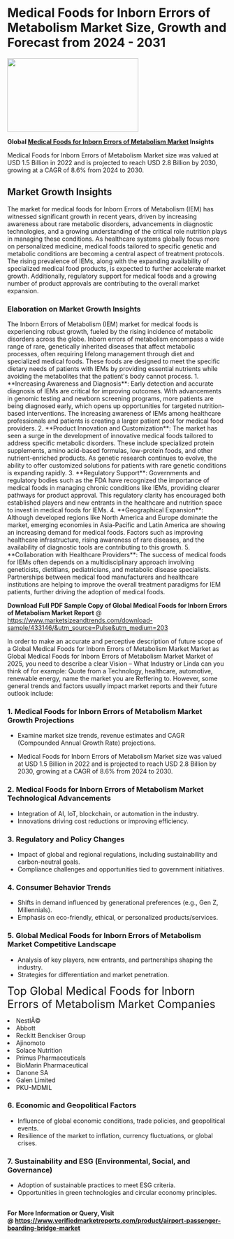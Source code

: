 <H1>Medical Foods for Inborn Errors of Metabolism Market Size, Growth and Forecast from 2024 - 2031</H1><img class="aligncenter size-medium wp-image-584254" src="https://thirdeyenews.in/wp-content/uploads/2024/09/Global-Market-Research-300x168.jpeg" alt="" width="300" height="168" /><p><strong>Global&nbsp;<a href="https://www.marketsizeandtrends.com/download-sample/433146/&amp;utm_source=Pulse&amp;utm_medium=203">Medical Foods for Inborn Errors of Metabolism Market</a> Insights</strong></p><p>Medical Foods for Inborn Errors of Metabolism Market size was valued at USD 1.5 Billion in 2022 and is projected to reach USD 2.8 Billion by 2030, growing at a CAGR of 8.6% from 2024 to 2030.</p><p><h2>Market Growth Insights</h2> The market for medical foods for Inborn Errors of Metabolism (IEM) has witnessed significant growth in recent years, driven by increasing awareness about rare metabolic disorders, advancements in diagnostic technologies, and a growing understanding of the critical role nutrition plays in managing these conditions. As healthcare systems globally focus more on personalized medicine, medical foods tailored to specific genetic and metabolic conditions are becoming a central aspect of treatment protocols. The rising prevalence of IEMs, along with the expanding availability of specialized medical food products, is expected to further accelerate market growth. Additionally, regulatory support for medical foods and a growing number of product approvals are contributing to the overall market expansion. <h3>Elaboration on Market Growth Insights</h3> The Inborn Errors of Metabolism (IEM) market for medical foods is experiencing robust growth, fueled by the rising incidence of metabolic disorders across the globe. Inborn errors of metabolism encompass a wide range of rare, genetically inherited diseases that affect metabolic processes, often requiring lifelong management through diet and specialized medical foods. These foods are designed to meet the specific dietary needs of patients with IEMs by providing essential nutrients while avoiding the metabolites that the patient's body cannot process. 1. **Increasing Awareness and Diagnosis**: Early detection and accurate diagnosis of IEMs are critical for improving outcomes. With advancements in genomic testing and newborn screening programs, more patients are being diagnosed early, which opens up opportunities for targeted nutrition-based interventions. The increasing awareness of IEMs among healthcare professionals and patients is creating a larger patient pool for medical food providers. 2. **Product Innovation and Customization**: The market has seen a surge in the development of innovative medical foods tailored to address specific metabolic disorders. These include specialized protein supplements, amino acid-based formulas, low-protein foods, and other nutrient-enriched products. As genetic research continues to evolve, the ability to offer customized solutions for patients with rare genetic conditions is expanding rapidly. 3. **Regulatory Support**: Governments and regulatory bodies such as the FDA have recognized the importance of medical foods in managing chronic conditions like IEMs, providing clearer pathways for product approval. This regulatory clarity has encouraged both established players and new entrants in the healthcare and nutrition space to invest in medical foods for IEMs. 4. **Geographical Expansion**: Although developed regions like North America and Europe dominate the market, emerging economies in Asia-Pacific and Latin America are showing an increasing demand for medical foods. Factors such as improving healthcare infrastructure, rising awareness of rare diseases, and the availability of diagnostic tools are contributing to this growth. 5. **Collaboration with Healthcare Providers**: The success of medical foods for IEMs often depends on a multidisciplinary approach involving geneticists, dietitians, pediatricians, and metabolic disease specialists. Partnerships between medical food manufacturers and healthcare institutions are helping to improve the overall treatment paradigms for IEM patients, further driving the adoption of medical foods. </p><p><span class=""><strong>Download Full PDF Sample Copy of Global Medical Foods for Inborn Errors of Metabolism Market Report</strong> @ <a href="https://www.marketsizeandtrends.com/download-sample/433146/&amp;utm_source=Pulse&amp;utm_medium=203" target="_blank">https://www.marketsizeandtrends.com/download-sample/433146/&amp;utm_source=Pulse&amp;utm_medium=203</a></span></p><p>In order to make an accurate and perceptive description of future scope of a Global&nbsp;Medical Foods for Inborn Errors of Metabolism Market Market as Global&nbsp;Medical Foods for Inborn Errors of Metabolism Market Market of 2025, you need to describe a clear Vision &ndash; What Industry or Linda can you think of for example: Quote from a Technology, healthcare, automotive, renewable energy, name the market you are Reffering to. However, some general trends and factors usually impact market reports and their future outlook include:</p><h3>1.&nbsp;<strong>Medical Foods for Inborn Errors of Metabolism Market Growth Projections</strong></h3><ul><li>Examine market size trends, revenue estimates and CAGR (Compounded Annual Growth Rate) projections.</li><li><p>Medical Foods for Inborn Errors of Metabolism Market size was valued at USD 1.5 Billion in 2022 and is projected to reach USD 2.8 Billion by 2030, growing at a CAGR of 8.6% from 2024 to 2030.</p></li></ul><h3>2.&nbsp;<strong>Medical Foods for Inborn Errors of Metabolism Market Technological Advancements</strong></h3><ul><li>Integration of AI, IoT, blockchain, or automation in the industry.</li><li>Innovations driving cost reductions or improving efficiency.</li></ul><h3>3.&nbsp;<strong>Regulatory and Policy Changes</strong></h3><ul><li>Impact of global and regional regulations, including sustainability and carbon-neutral goals.</li><li>Compliance challenges and opportunities tied to government initiatives.</li></ul><h3>4.&nbsp;<strong>Consumer Behavior Trends</strong></h3><ul><li>Shifts in demand influenced by generational preferences (e.g., Gen Z, Millennials).</li><li>Emphasis on eco-friendly, ethical, or personalized products/services.</li></ul><h3>5.&nbsp;<strong>Global Medical Foods for Inborn Errors of Metabolism Market Competitive Landscape</strong></h3><ul><li>Analysis of key players, new entrants, and partnerships shaping the industry.</li><li>Strategies for differentiation and market penetration.</li></ul><p data-pm-slice="1 1 []"><span style="color: inherit; font-family: inherit; font-size: 25px;">Top Global Medical Foods for Inborn Errors of Metabolism Market Companies</span></p><div class="" data-test-id=""><p><li>NestlÃ©</li><li> Abbott</li><li> Reckitt Benckiser Group</li><li> Ajinomoto</li><li> Solace Nutrition</li><li> Primus Pharmaceuticals</li><li> BioMarin Pharmaceutical</li><li> Danone SA</li><li> Galen Limited</li><li> PKU-MDMIL</li></p></div><h3>6.&nbsp;<strong>Economic and Geopolitical Factors</strong></h3><ul><li>Influence of global economic conditions, trade policies, and geopolitical events.</li><li>Resilience of the market to inflation, currency fluctuations, or global crises.</li></ul><h3>7.&nbsp;<strong>Sustainability and ESG (Environmental, Social, and Governance)</strong></h3><ul><li>Adoption of sustainable practices to meet ESG criteria.</li><li>Opportunities in green technologies and circular economy principles.</li></ul><h2><strong style="font-size: 14px;">For More Information or Query, Visit @&nbsp;</strong><a style="background-color: #ffffff; font-size: 14px;" href="https://www.marketsizeandtrends.com/report/medical-foods-for-inborn-errors-of-metabolism-market/" target="_blank">https://www.verifiedmarketreports.com/product/airport-passenger-boarding-bridge-market</a></h2>
